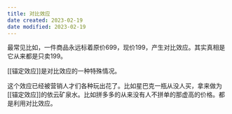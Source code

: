 ```yaml
---
title: 对比效应
date created: 2023-02-19
date modified: 2023-02-19
---
```


最常见比如，一件商品永远标着原价699，现价199，产生对比效应。其实真相是它从来都是只卖199。

[[锚定效应]]是对比效应的一种特殊情况。

这个效应已经被营销人才们各种玩出花了。比如星巴克一瓶从没人买，拿来做为[[锚定效应]]的依云矿泉水。比如拼多多的从来没有人不拼单的那虚高的价格。都是利用对比效应。
